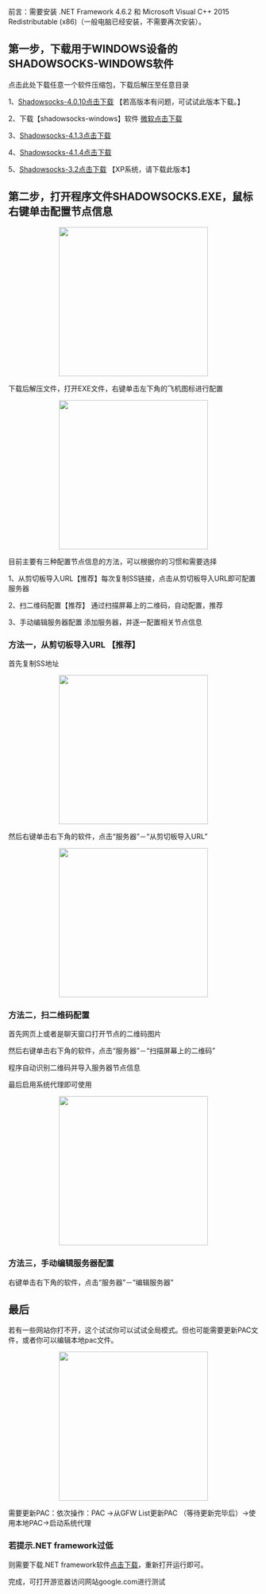 前言：需要安装 .NET Framework 4.6.2 和 Microsoft Visual C++ 2015 Redistributable (x86)（一般电脑已经安装，不需要再次安装）。

## 第一步，下载用于WINDOWS设备的SHADOWSOCKS-WINDOWS软件

点击此处下载任意一个软件压缩包，下载后解压至任意目录

1、[Shadowsocks-4.0.10点击下载](https://github.com/shadowsocks/shadowsocks-windows/releases/download/4.0.10/Shadowsocks-4.0.10.zip)  【若高版本有问题，可试试此版本下载。】

2、下载【shadowsocks-windows】软件 [微软点击下载](https://raw.githubusercontent.com/ss-ssr/download/master/shadowsocks-windows.zip)

3、[Shadowsocks-4.1.3点击下载](https://github.com/shadowsocks/shadowsocks-windows/releases/download/4.1.3/Shadowsocks-4.1.3.zip)

4、[Shadowsocks-4.1.4点击下载](https://github.com/shadowsocks/shadowsocks-windows/releases/download/4.1.4/Shadowsocks-4.1.4.zip)

5、[Shadowsocks-3.2点击下载](https://github.com/shadowsocks/shadowsocks-windows/releases/download/3.2/Shadowsocks-3.2.zip)  【XP系统，请下载此版本】

## 第二步，打开程序文件SHADOWSOCKS.EXE，鼠标右键单击配置节点信息

<div align=center><img width="auto" height="300" src="https://github.com/ss-ssr/help/blob/master/w1.png"/></div>

下载后解压文件，打开EXE文件，右键单击左下角的飞机图标进行配置

<div align=center><img width="auto" height="300" src="https://github.com/ss-ssr/help/blob/master/w2.png"/></div>

目前主要有三种配置节点信息的方法，可以根据你的习惯和需要选择

1、从剪切板导入URL【推荐】每次复制SS链接，点击从剪切板导入URL即可配置服务器

2、扫二维码配置【推荐】	通过扫描屏幕上的二维码，自动配置，推荐

3、手动编辑服务器配置	添加服务器，并逐一配置相关节点信息

### 方法一，从剪切板导入URL 【推荐】

首先复制SS地址
<div align=center><img width="auto" height="300" src="https://github.com/ss-ssr/help/blob/master/%E7%85%A7%E7%89%87/w10.jpg"/></div>

然后右键单击右下角的软件，点击“服务器”－“从剪切板导入URL”

<div align=center><img width="auto" height="300" src="https://github.com/ss-ssr/help/blob/master/%E7%85%A7%E7%89%87/w11.jpg"/></div>

### 方法二，扫二维码配置

首先网页上或者是聊天窗口打开节点的二维码图片

然后右键单击右下角的软件，点击“服务器”－“扫描屏幕上的二维码”

程序自动识别二维码并导入服务器节点信息

最后启用系统代理即可使用

<div align=center><img width="auto" height="300" src="https://github.com/ss-ssr/help/blob/master/w3.png"/></div>

### 方法三，手动编辑服务器配置

右键单击右下角的软件，点击“服务器”－“编辑服务器”

## 最后

若有一些网站你打不开，这个试试你可以试试全局模式。但也可能需要更新PAC文件，或者你可以编辑本地pac文件。

<div align=center><img width="auto" height="300" src="https://github.com/ss-ssr/help/blob/master/%E7%85%A7%E7%89%87/w12.jpg"/></div>

需要更新PAC：依次操作：PAC ->从GFW List更新PAC （等待更新完毕后）->使用本地PAC->启动系统代理

### 若提示.NET framework过低

则需要下载.NET framework软件[点击下载](https://www.microsoft.com/zh-CN/download/details.aspx?id=53344)，重新打开运行即可。

完成，可打开游览器访问网站google.com进行测试

